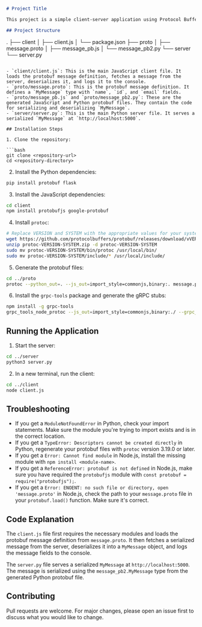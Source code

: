 ```markdown
# Project Title

This project is a simple client-server application using Protocol Buffers (protobuf) for data serialization. The server is implemented in Python and the client in JavaScript.

## Project Structure
```

.
├── client
│ ├── client.js
│ └── package.json
├── proto
│ ├── message.proto
│ ├── message_pb.js
│ └── message_pb2.py
└── server
└── server.py

````

- `client/client.js`: This is the main JavaScript client file. It loads the protobuf message definition, fetches a message from the server, deserializes it, and logs it to the console.
- `proto/message.proto`: This is the protobuf message definition. It defines a `MyMessage` type with `name`, `id`, and `email` fields.
- `proto/message_pb.js` and `proto/message_pb2.py`: These are the generated JavaScript and Python protobuf files. They contain the code for serializing and deserializing `MyMessage`.
- `server/server.py`: This is the main Python server file. It serves a serialized `MyMessage` at `http://localhost:5000`.

## Installation Steps

1. Clone the repository:

```bash
git clone <repository-url>
cd <repository-directory>
````

2. Install the Python dependencies:

```bash
pip install protobuf flask
```

3. Install the JavaScript dependencies:

```bash
cd client
npm install protobufjs google-protobuf
```

4. Install `protoc`:

```bash
# Replace VERSION and SYSTEM with the appropriate values for your system
wget https://github.com/protocolbuffers/protobuf/releases/download/vVERSION/protoc-VERSION-SYSTEM.zip
unzip protoc-VERSION-SYSTEM.zip -d protoc-VERSION-SYSTEM
sudo mv protoc-VERSION-SYSTEM/bin/protoc /usr/local/bin/
sudo mv protoc-VERSION-SYSTEM/include/* /usr/local/include/
```

5. Generate the protobuf files:

```bash
cd ../proto
protoc --python_out=. --js_out=import_style=commonjs,binary:. message.proto
```

6. Install the `grpc-tools` package and generate the gRPC stubs:

```bash
npm install -g grpc-tools
grpc_tools_node_protoc --js_out=import_style=commonjs,binary:./ --grpc_out=./ --plugin=protoc-gen-grpc=`which grpc_tools_node_protoc_plugin` message.proto
```

## Running the Application

1. Start the server:

```bash
cd ../server
python3 server.py
```

2. In a new terminal, run the client:

```bash
cd ../client
node client.js
```

## Troubleshooting

- If you get a `ModuleNotFoundError` in Python, check your import statements. Make sure the module you're trying to import exists and is in the correct location.
- If you get a `TypeError: Descriptors cannot be created directly` in Python, regenerate your protobuf files with `protoc` version 3.19.0 or later.
- If you get a `Error: Cannot find module` in Node.js, install the missing module with `npm install <module-name>`.
- If you get a `ReferenceError: protobuf is not defined` in Node.js, make sure you have required the `protobufjs` module with `const protobuf = require("protobufjs");`.
- If you get a `Error: ENOENT: no such file or directory, open 'message.proto'` in Node.js, check the path to your `message.proto` file in your `protobuf.load()` function. Make sure it's correct.

## Code Explanation

The `client.js` file first requires the necessary modules and loads the protobuf message definition from `message.proto`. It then fetches a serialized message from the server, deserializes it into a `MyMessage` object, and logs the message fields to the console.

The `server.py` file serves a serialized `MyMessage` at `http://localhost:5000`. The message is serialized using the `message_pb2.MyMessage` type from the generated Python protobuf file.

## Contributing

Pull requests are welcome. For major changes, please open an issue first to discuss what you would like to change.
